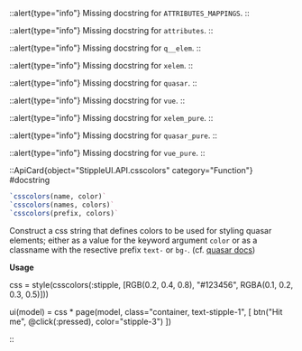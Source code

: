



::alert{type="info"}
Missing docstring for `ATTRIBUTES_MAPPINGS`. 
::




::alert{type="info"}
Missing docstring for `attributes`. 
::




::alert{type="info"}
Missing docstring for `q__elem`. 
::




::alert{type="info"}
Missing docstring for `xelem`. 
::




::alert{type="info"}
Missing docstring for `quasar`. 
::




::alert{type="info"}
Missing docstring for `vue`. 
::




::alert{type="info"}
Missing docstring for `xelem_pure`. 
::




::alert{type="info"}
Missing docstring for `quasar_pure`. 
::




::alert{type="info"}
Missing docstring for `vue_pure`. 
::


::ApiCard{object="StippleUI.API.csscolors" category="Function"}
#docstring


```julia
`csscolors(name, color)`
`csscolors(names, colors)`
`csscolors(prefix, colors)`
```

Construct a css string that defines colors to be used for styling quasar elements; either as a value for the keyword argument `color` or as a classname with the resective prefix `text-` or `bg-`. (cf. [quasar docs](https://quasar.dev/style/color-palette))

**Usage**

css = style(csscolors(:stipple, [RGB(0.2, 0.4, 0.8), "#123456", RGBA(0.1, 0.2, 0.3, 0.5)]))

ui(model) = css * page(model, class="container, text-stipple-1", [   btn("Hit me", @click(:pressed), color="stipple-3") ])

::

